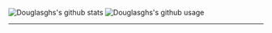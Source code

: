 ![Douglasghs's github stats](https://github-readme-stats.vercel.app/api?username=Douglasghs) ![Douglasghs's github usage](https://github-readme-stats.vercel.app/api/top-langs/?username=Douglasghs&layout=compact&langs_count=999)
****
